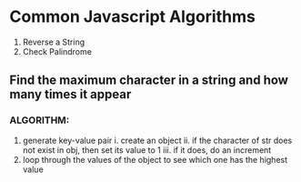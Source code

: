 # Common Javascript Algorithms
   1) Reverse a String
   2) Check Palindrome

## Find the maximum character in a string and how many times it appear
   ###  ALGORITHM:
   1. generate key-value pair
      i. create an object
      ii. if the character of str does not exist in obj, then set its value to 1
      iii. if it does, do an increment
   2. loop through the values of  the  object to see which one has the highest value


